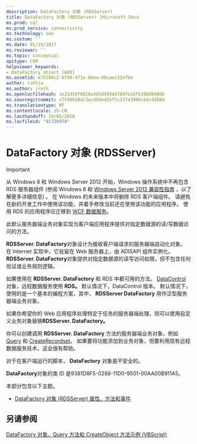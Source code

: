 ```yaml
---
description: DataFactory 对象 (RDSServer)
title: DataFactory 对象 (RDSServer) |Microsoft Docs
ms.prod: sql
ms.prod_service: connectivity
ms.technology: ado
ms.custom: ''
ms.date: 01/19/2017
ms.reviewer: ''
ms.topic: conceptual
apitype: COM
helpviewer_keywords:
- DataFactory object [ADO]
ms.assetid: e75240c2-b749-471e-b6ea-98cae232efbe
author: rothja
ms.author: jroth
ms.openlocfilehash: 1e31d39f0820a485d4954d789fe2dfb398d8490b
ms.sourcegitcommit: c7f40918dc3ecdb0ed2ef5c237a3996cb4cd268d
ms.translationtype: MT
ms.contentlocale: zh-CN
ms.lasthandoff: 10/05/2020
ms.locfileid: "91720978"
---
```

# <a name="datafactory-object-rdsserver"></a>DataFactory 对象 (RDSServer)
> [!IMPORTANT]
>  从 Windows 8 和 Windows Server 2012 开始，Windows 操作系统中不再包含 RDS 服务器组件 (参阅 Windows 8 和 [Windows Server 2012 兼容性指南](https://www.microsoft.com/download/details.aspx?id=27416) ，以了解更多详细信息) 。 在 Windows 的未来版本中将删除 RDS 客户端组件。 请避免在新的开发工作中使用该功能，并着手修改当前还在使用该功能的应用程序。 使用 RDS 的应用程序应迁移到 [WCF 数据服务](/dotnet/framework/wcf/)。  
  
 此默认服务器端业务对象实现为客户端应用程序提供对指定数据源的读/写数据访问的方法。  
  
 **RDSServer. DataFactory**对象设计为接收客户端请求的服务器端自动化对象。 在 Internet 实现中，它驻留在 Web 服务器上，由 ADISAPI 组件实例化。 **RDSServer. DataFactory**对象提供对指定数据源的读写访问权限，但不包含任何验证或业务规则逻辑。  
  
 如果使用在 **RDSServer. DataFactory** 和 RDS 中都可用的方法。 [DataControl](./datacontrol-object-rds.md) 对象，远程数据服务使用 **RDS。** 默认情况下，DataControl 版本。 默认情况下，使用的是一个基本的编程方案，其中， **RDSServer DataFactory** 用作泛型服务器端业务对象。  
  
 如果你希望你的 Web 应用程序处理特定于任务的服务器端处理，则可以使用自定义业务对象替换**RDSServer. DataFactory。**  
  
 你可以创建调用 **RDSServer. DataFactory** 方法的服务器端业务对象，例如 [Query](./query-method-rds.md) 和 [CreateRecordset](./createrecordset-method-rds.md)。 如果要将功能添加到业务对象，但要利用现有远程数据服务技术，这会很有帮助。  
  
 对于在客户端运行的脚本， **DataFactory** 对象是不安全的。  
  
 **DataFactory**对象的类 ID 是9381D8F5-0288-11D0-9501-00AA00B911A5。  
  
 本部分包含以下主题。  
  
-   [DataFactory 对象 (RDSServer) 属性、方法和事件](./datafactory-object-rdsserver-properties-methods-and-events.md)  
  
## <a name="see-also"></a>另请参阅  
 [DataFactory 对象、Query 方法和 CreateObject 方法示例 (VBScript)](./datafactory-object-query-method-and-createobject-method-example-vbscript.md)